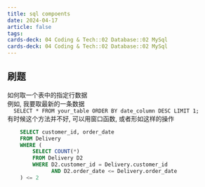 ```yaml
---
title: sql compoents
date: 2024-04-17
article: false
tags: 
cards-deck: 04 Coding & Tech::02 Database::02 MySql
cards-deck: 04 Coding & Tech::02 Database::02 MySql
---
```


## 刷题

如何取一个表中的指定行数据  
例如, 我要取最新的一条数据   
`  SELECT * FROM your_table ORDER BY date_column DESC LIMIT 1;`  
有时候这个方法并不好, 可以用窗口函数, 或者形如这样的操作  
```sql
    SELECT customer_id, order_date
    FROM Delivery
    WHERE (
        SELECT COUNT(*) 
        FROM Delivery D2
        WHERE D2.customer_id = Delivery.customer_id 
              AND D2.order_date <= Delivery.order_date
    ) <= 2
```  


